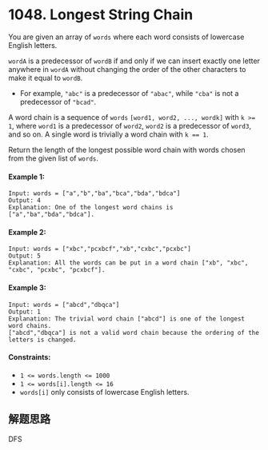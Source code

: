 # 1048. Longest String Chain

You are given an array of `words` where each word consists of lowercase English letters.

`wordA` is a predecessor of `wordB` if and only if we can insert exactly one letter anywhere in `wordA` without changing the order of the other characters to make it equal to `wordB`.

+ For example, `"abc"` is a predecessor of `"abac"`, while `"cba"` is not a predecessor of `"bcad"`.

A word chain is a sequence of `words` `[word1, word2, ..., wordk]` with `k >= 1`, where `word1` is a predecessor of `word2`, `word2` is a predecessor of `word3`, and so on. A single word is trivially a word chain with `k == 1`.

Return the length of the longest possible word chain with words chosen from the given list of `words`.

 

#### Example 1:

```
Input: words = ["a","b","ba","bca","bda","bdca"]
Output: 4
Explanation: One of the longest word chains is ["a","ba","bda","bdca"].
```

#### Example 2:

```
Input: words = ["xbc","pcxbcf","xb","cxbc","pcxbc"]
Output: 5
Explanation: All the words can be put in a word chain ["xb", "xbc", "cxbc", "pcxbc", "pcxbcf"].
```

#### Example 3:

```
Input: words = ["abcd","dbqca"]
Output: 1
Explanation: The trivial word chain ["abcd"] is one of the longest word chains.
["abcd","dbqca"] is not a valid word chain because the ordering of the letters is changed.
```

#### Constraints:

+ `1 <= words.length <= 1000`
+ `1 <= words[i].length <= 16`
+ `words[i]` only consists of lowercase English letters.

## 解题思路

DFS
